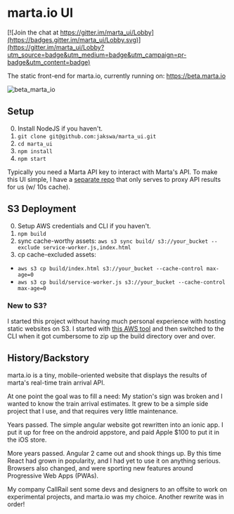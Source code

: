 # marta.io UI

[![Join the chat at https://gitter.im/marta_ui/Lobby](https://badges.gitter.im/marta_ui/Lobby.svg)](https://gitter.im/marta_ui/Lobby?utm_source=badge&utm_medium=badge&utm_campaign=pr-badge&utm_content=badge)

The static front-end for marta.io, currently running
on: https://beta.marta.io

![beta_marta_io](https://user-images.githubusercontent.com/137793/36806617-90d660b2-1c8e-11e8-8e38-6e4327a9458a.png)

## Setup

0. Install NodeJS if you haven't.
1. `git clone git@github.com:jakswa/marta_ui.git`
2. `cd marta_ui`
3. `npm install`
4. `npm start`

Typically you need a Marta API key to interact with Marta's API.
To make this UI simple, I have a [separate repo](https://github.com/jakswa/miotwo)
that only serves to proxy API results for us (w/ 10s cache).

## S3 Deployment

0. Setup AWS credentials and CLI if you haven't.
1. `npm build`
2. sync cache-worthy assets: `aws s3 sync build/ s3://your_bucket --exclude service-worker.js,index.html`
2. cp cache-excluded assets:
 - `aws s3 cp build/index.html s3://your_bucket --cache-control max-age=0`
 - `aws s3 cp build/service-worker.js s3://your_bucket --cache-control max-age=0`

### New to S3?

I started this project without having much personal experience
with hosting static websites on S3. I started with [this AWS
tool](https://console.aws.amazon.com/quickstart-website) and
then switched to the CLI when it got cumbersome to zip up the
build directory over and over.

## History/Backstory

marta.io is a tiny, mobile-oriented website that displays
the results of marta's real-time train arrival API.

At one point the goal was to fill a need: My station's sign
was broken and I wanted to know the train arrival estimates.
It grew to be a simple side project that I use, and that
requires very little maintenance.

Years passed. The simple angular website got rewritten into
an ionic app. I put it up for free on the android appstore,
and paid Apple $100 to put it in the iOS store.

More years passed. Angular 2 came out and shook things up.
By this time React had grown in popularity, and I had yet
to use it on anything serious. Browsers also changed, and
were sporting new features around Progressive Web Apps (PWAs).

My company CallRail sent some devs and designers to an offsite
to work on experimental projects, and marta.io was my choice.
Another rewrite was in order!
